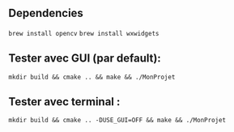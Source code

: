 ## Dependencies
`brew install opencv`
`brew install wxwidgets`

## Tester avec GUI (par default):

`mkdir build && cmake .. && make && ./MonProjet`


## Tester avec terminal :

`mkdir build && cmake .. -DUSE_GUI=OFF && make && ./MonProjet`
